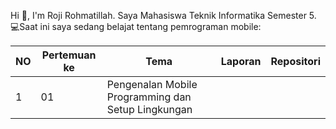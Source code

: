 Hi 👋, I'm Roji Rohmatillah.
Saya Mahasiswa Teknik Informatika Semester 5.
💻Saat ini saya sedang belajat tentang pemrograman mobile:

| NO | Pertemuan ke | Tema | Laporan | Repositori |
| ------------ | ------------ | ------------ | ------------ | ------------ |
| 1 | 01  | Pengenalan Mobile Programming dan Setup Lingkungan |   |   |

